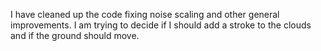 I have cleaned up the code fixing noise scaling and other general improvements. I am trying to decide if I should add a stroke to the clouds and if the ground should move.